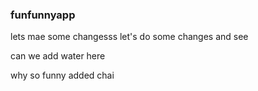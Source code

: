 ### funfunnyapp

lets mae some changesss
let's do some changes and see

can we add water here

why so funny
added chai
